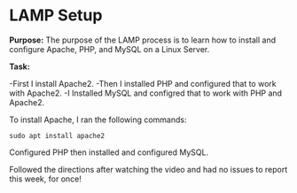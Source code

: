 # LAMP Setup

**Purpose:** The purpose of the LAMP process is to learn how to install and configure
Apache, PHP, and MySQL on a Linux Server.

**Task:** 

-First I install Apache2.
-Then I installed PHP and configured that to work with Apache2.
-I Installed MySQL and configred that to work with PHP and Apache2.

To install Apache,
I ran the following commands:

```
sudo apt install apache2
```

Configured PHP then installed and configured MySQL.

Followed the directions after watching the video and had no issues to report this week, for once!
